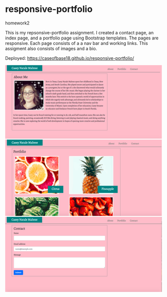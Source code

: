 # responsive-portfolio
homework2

This is my repsonsive-portfolio assignment.  I created a contact page, an index page, and a portfolio page using Bootstrap templates. The pages are responsive. Each page consists of a a nav bar and working links.  This assigment also consists of images and a bio.

Deployed: https://caseofbase18.github.io/responsive-portfolio/

<img src="./assets/MyBio.png">
<img src="./assets/MyPortfolio.png">
<img src="./assets/MyContact.png">
